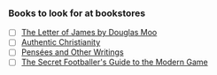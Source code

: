 ### Books to look for at bookstores

- [ ] [The Letter of James by Douglas Moo](http://www.amazon.com/gp/product/0802837301)
- [ ] [Authentic Christianity ](http://www.amazon.com/Authentic-Christianity-Studies-Book-Acts/dp/1581340362/ref=sr_1_3?s=books&ie=UTF8&qid=1305747459&sr=1-3)
- [ ] [Pensées and Other Writings](http://www.amazon.com/Pens%C3%A9es-Writings-Oxford-Worlds-Classics/dp/0199540365/ref=sr_1_3?s=books&ie=UTF8&qid=1305667573&sr=1-3)
- [ ] [The Secret Footballer's Guide to the Modern Game](https://www.goodreads.com/book/show/23607149-the-secret-footballer-s-guide-to-the-modern-game)

